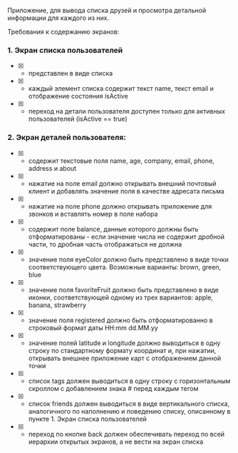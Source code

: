 Приложение, для вывода списка друзей и просмотра детальной информации для каждого из них.

Требования к содержанию экранов:
### 1. Экран списка пользователей
- [x] - представлен в виде списка
- [x] - каждый элемент списка содержит текст name, текст email и отображение состояния isActive
- [x] - переход на детали пользователя доступен только для активных пользователей (isActive == true)

### 2. Экран деталей пользователя:
- [x] - содержит текстовые поля name, age, company, email, phone, address и about
- [x] - нажатие на поле email должно открывать внешний почтовый клиент и добавлять значение поля в качестве адресата письма
- [x] - нажатие на поле phone должно открывать приложение для звонков и вставлять номер в поле набора
- [x] - содержит поле balance, данные которого должны быть отформатированы - если значение числа не содержит дробной части, то дробная часть отображаться не должна
- [x] - значение поля eyeColor должно быть представлено в виде точки соответствующего цвета. Возможные варианты: brown, green, blue
- [x] - значение поля favoriteFruit должно быть представлено в виде иконки, соответствующей одному из трех вариантов: apple, banana, strawberry
- [x] - значение поля registered должно быть отформатированно в строковый формат даты HH:mm dd.MM.yy
- [x] - значение полей latitude и longitude должно выводиться в одну строку по стандартному формату координат и, при нажатии, открывать внешнее приложение карт с отображением данной точки
- [x] - список tags должен выводиться в одну строку с горизонтальным скроллом с добавлением знака # перед каждым тегом
- [x] - список friends должен выводиться в виде вертикального списка, аналогичного по наполнению и поведению списку, описанному в пункте 1. Экран списка пользователей
- [x] - переход по кнопке back должен обеспечивать переход по всей иерархии открытых экранов, а не вести на экран списка
